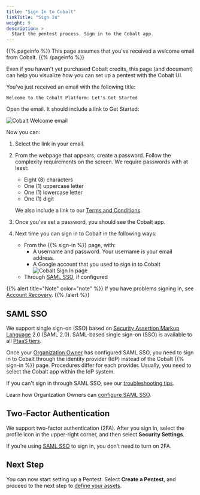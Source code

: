 ```yaml
---
title: "Sign In to Cobalt"
linkTitle: "Sign In"
weight: 9
description: >
  Start the pentest process. Sign in to the Cobalt app.
---
```


{{% pageinfo %}}
This page assumes that you've received a welcome email from Cobalt.
{{% /pageinfo %}}

Even if you haven't yet purchased Cobalt credits, this page (and document)
can help you visualize how you can set up a pentest with the Cobalt UI.

You've just received an email with the following title:

```
Welcome to the Cobalt Platform: Let's Get Started
```

Open the email. It should include a link to Get Started:

![Cobalt Welcome email](/gsg/WelcomeToPlatformEmail.png "Get Started")

Now you can:

1. Select the link in your email.

1. From the webpage that appears, create a password. Follow the complexity
   requirements on the screen. We require passwords with at least:
   - Eight (8) characters
   - One (1) uppercase letter
   - One (1) lowercase letter
   - One (1) digit

   We also include a link to our [Terms and Conditions](https://cobalt.io/terms/general).

1. Once you've set a password, you should see the Cobalt app.

1. Next time you can sign in to Cobalt in the following ways:
   - From the {{% sign-in %}} page, with:
      - A username and password. Your username is your email address.
      - A Google account that you used to sign in to Cobalt<br>
      ![Cobalt Sign In page](/gsg/SignInPage.png "Cobalt Sign In page")
   - Through [SAML SSO](#saml-sso), if configured

{{% alert title="Note" color="note" %}}
If you have problems signing in, see <a href="/platform-deep-dive/cobalt-account/account-recovery/">Account Recovery</a>.
{{% /alert %}}

## SAML SSO

We support single sign-on (SSO) based on [Security Assertion Markup Language](/getting-started/glossary/#security-assertion-markup-language) 2.0 (SAML 2.0). SAML-based single sign-on (SSO) is available to all <a href="https://www.cobalt.io/pentest-pricing" target="_blank">PtaaS tiers</a>.

Once your [Organization Owner](/getting-started/glossary/#organization-owner) has configured SAML SSO, you need to sign in to Cobalt through the identity provider (IdP) instead of the Cobalt {{% sign-in %}} page. Procedures differ for each provider. Usually, you need to select the Cobalt app within the IdP system.

If you can't sign in through SAML SSO, see our [troubleshooting tips](/platform-deep-dive/cobalt-account/account-recovery/#cant-sign-in-using-saml-sso).

Learn how Organization Owners can [configure SAML SSO](https://cobaltio.zendesk.com/hc/en-us/sections/360012774052--SAML-SSO-).

## Two-Factor Authentication

We support two-factor authentication (2FA). After you sign in, select the profile icon in the upper-right corner, and then select **Security Settings**.

If you’re using [SAML SSO](#saml-sso) to sign in, you don’t need to turn on 2FA.

## Next Step

You can now start setting up a Pentest. Select **Create a Pentest**, and proceed to the next step to [define your assets](../assets).
